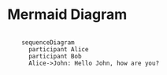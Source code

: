# Mermaid Diagram

```{mermaid}

    sequenceDiagram
      participant Alice
      participant Bob
      Alice->John: Hello John, how are you?
```

